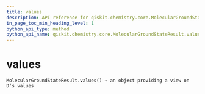 ```yaml
---
title: values
description: API reference for qiskit.chemistry.core.MolecularGroundStateResult.values
in_page_toc_min_heading_level: 1
python_api_type: method
python_api_name: qiskit.chemistry.core.MolecularGroundStateResult.values
---
```


# values

<span id="qiskit.chemistry.core.MolecularGroundStateResult.values" />

`MolecularGroundStateResult.values() → an object providing a view on D’s values`

